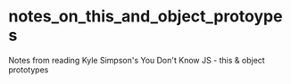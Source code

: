 # notes_on_this_and_object_protoypes
Notes from reading Kyle Simpson's You Don't Know JS - this &amp; object prototypes

